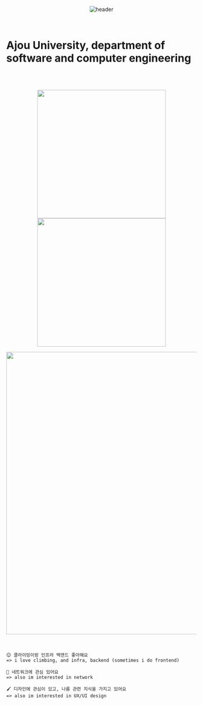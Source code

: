 
<div align="center">

  ![header](https://capsule-render.vercel.app/api?type=waving&color=gradient&height=210&section=header&text=RIM&fontSize=50&fontAlign=80)

</div>

<br>

# Ajou University, department of software and computer engineering

<br>

<br>

<div align="center">

  <a href="https://github.com/taerim0"><img align="center" style="height:340px" src="https://github.com/taerim0/taerim0/assets/127942413/9921edf4-348d-4784-996c-a0d5615701b8" /></a> 
  <a href="https://github.com/taerim0"><img align="center" style="height:340px" src="https://github-readme-stats.vercel.app/api/top-langs/?username=taerim0&theme=onedark&hide_border=false" /></a> 

</div>
<div align="center">
  
  <a href="https://solved.ac/profile/taerim0"><img style="width:748px" src="https://github-readme-solvedac.hyp3rflow.vercel.app/api/?handle=taerim0"/></a>

</div>

<br>

```
😊 클라이밍이랑 인프라 백엔드 좋아해요
=> i love climbing, and infra, backend (sometimes i do frontend)
```

```
🛜 네트워크에 관심 있어요
=> also im interested in network
```

```
🖌️ 디자인에 관심이 있고, 나름 관련 지식을 가지고 있어요
=> also im interested in UX/UI design 
```
